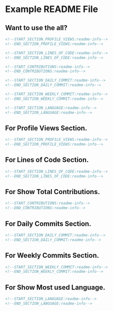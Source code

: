 # Example README File

## Want to use the all?

```md
<!--START_SECTION_PROFILE_VIEWS:readme-info-->
<!--END_SECTION_PROFILE_VIEWS:readme-info-->

<!--START_SECTION_LINES_OF_CODE:readme-info-->
<!--END_SECTION_LINES_OF_CODE:readme-info-->

<!--START_CONTRIBUTIONS:readme-info-->
<!--END_CONTRIBUTIONS:readme-info-->

<!--START_SECTION_DAILY_COMMIT:readme-info-->
<!--END_SECTION_DAILY_COMMIT:readme-info-->

<!--START_SECTION_WEEKLY_COMMIT:readme-info-->
<!--END_SECTION_WEEKLY_COMMIT:readme-info-->

<!--START_SECTION_LANGUAGE:readme-info-->
<!--END_SECTION_LANGUAGE:readme-info-->
```

## For Profile Views Section.

```md
<!--START_SECTION_PROFILE_VIEWS:readme-info-->
<!--END_SECTION_PROFILE_VIEWS:readme-info-->
```

## For Lines of Code Section.

```md
<!--START_SECTION_LINES_OF_CODE:readme-info-->
<!--END_SECTION_LINES_OF_CODE:readme-info-->
```

## For Show Total Contributions.

```md
<!--START_CONTRIBUTIONS:readme-info-->
<!--END_CONTRIBUTIONS:readme-info-->
```

## For Daily Commits Section.

```md
<!--START_SECTION_DAILY_COMMIT:readme-info-->
<!--END_SECTION_DAILY_COMMIT:readme-info-->
```

## For Weekly Commits Section.

```md
<!--START_SECTION_WEEKLY_COMMIT:readme-info-->
<!--END_SECTION_WEEKLY_COMMIT:readme-info-->
```

## For Show Most used Language.

```md
<!--START_SECTION_LANGUAGE:readme-info-->
<!--END_SECTION_LANGUAGE:readme-info-->
```
